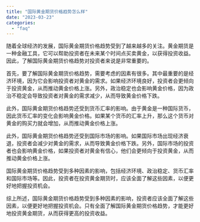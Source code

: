 ```yaml
---
title: "国际黄金期货价格趋势怎么样"
date: "2023-03-23"
categories: 
  - "faq"
---
```


随着全球经济的发展，国际黄金期货价格趋势受到了越来越多的关注。黄金期货是一种金融工具，它可以帮助投资者在未来某个时间点买卖黄金，以获得投资收益。因此，了解国际黄金期货价格趋势对投资者来说是非常重要的。

首先，要了解国际黄金期货价格趋势，需要考虑的因素有很多。其中最重要的是经济环境，因为它会影响投资者对黄金的需求。如果经济环境良好，投资者会更倾向于投资黄金，从而推动黄金价格上涨。另外，政治稳定也会影响黄金价格，因为政治不稳定会导致投资者对黄金的需求减少，从而导致黄金价格下跌。

此外，国际黄金期货价格趋势还受到货币汇率的影响。由于黄金是一种国际货币，因此货币汇率的变化会影响黄金价格。如果某个货币的汇率上升，那么这个货币对黄金的购买力就会增加，从而推动黄金价格上涨。

此外，国际黄金期货价格趋势还受到国际市场的影响。如果国际市场出现经济衰退，投资者会减少对黄金的需求，从而导致黄金价格下跌。另外，国际市场的投资者也会影响黄金价格，如果投资者对黄金有信心，他们会更倾向于投资黄金，从而推动黄金价格上涨。

国际黄金期货价格趋势受到多种因素的影响，包括经济环境、政治稳定、货币汇率和国际市场等。因此，投资者在投资黄金期货时，应该全面了解这些因素，以便更好地把握投资机会。

综上所述，国际黄金期货价格趋势受到多种因素的影响，投资者应该全面了解这些因素，以便更好地把握投资机会。只有全面了解国际黄金期货价格趋势，才能更好地投资黄金期货，从而获得更高的投资收益。
